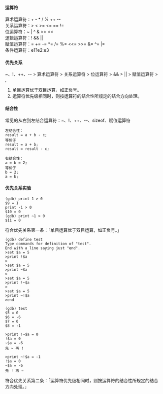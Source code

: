 #### 运算符                                                                                                                                                                                                                                                                                                                                                                                                                                                                                                                     
算术运算符：+ - * / % ++ --                                                                                                                                                                                                                                                                                                                                                                                                                                                                                                                     
关系运算符：> < >= <= == !=                                                                                                                                                                                                                                                                                                                                                                                                                                                                                                                     
位运算符：~ | ^ & >> <<                                                                                                                                                                                                                                                                                                                                                                                                                                                                                                                     
逻辑运算符：! && ||                                                                                                                                                                                                                                                                                                                                                                                                                                                                                                                     
赋值运算符：= += -= *= /= %= <<= >>= &= ^= |=                                                                                                                                                                                                                                                                                                                                                                                                                                                                                                                     
条件运算符：e1?e2:e3                                                                                                                                                                                                                                                                                                                                                                                                                                                                                                                     
                                                                                                                                                                                                                                                                                                                                                                                                                                                                                                                     
#### 优先关系                                                                                                                                                                                                                                                                                                                                                                                                                                                                                                                     
~、!、++、-- > 算术运算符 > 关系运算符 > 位运算符 > && > || > 赋值运算符 > ,                                                                                                                                                                                                                                                                                                                                                                                                                                                                                                                     
1. 单目运算优于双目运算，如正负号。                                                                                                                                                                                                                                                                                                                                                                                                                                                                                                                     
2. 运算符优先级相同时，则按运算符的结合性所规定的结合方向处理。                                                                                                                                                                                                                                                                                                                                                                                                                                                                                                                     
                                                                                                                                                                                                                                                                                                                                                                                                                                                                                                                     
#### 结合性                                                                                                                                                                                                                                                                                                                                                                                                                                                                                                                     
常见的从右到左结合运算符：~、!、++、--、sizeof、赋值运算符                                                                                                                                                                                                                                                                                                                                                                                                                                                                                                                     
```                                                                                                                                                                                                                                                                                                                                                                                                                                                                                                                     
左结合性：                                                                                                                                                                                                                                                                                                                                                                                                                                                                                                                     
result = a + b - c;                                                                                                                                                                                                                                                                                                                                                                                                                                                                                                                     
等价于                                                                                                                                                                                                                                                                                                                                                                                                                                                                                                                     
result = a + b;                                                                                                                                                                                                                                                                                                                                                                                                                                                                                                                     
result = result - c;                                                                                                                                                                                                                                                                                                                                                                                                                                                                                                                     
                                                                                                                                                                                                                                                                                                                                                                                                                                                                                                                     
右结合性：                                                                                                                                                                                                                                                                                                                                                                                                                                                                                                                     
a = b = 2;                                                                                                                                                                                                                                                                                                                                                                                                                                                                                                                     
等价于                                                                                                                                                                                                                                                                                                                                                                                                                                                                                                                     
b = 2;                                                                                                                                                                                                                                                                                                                                                                                                                                                                                                                     
a = b;                                                                                                                                                                                                                                                                                                                                                                                                                                                                                                                     
```                                                                                                                                                                                                                                                                                                                                                                                                                                                                                                                     
#### 优先关系实验                                                                                                                                                                                                                                                                                                                                                                                                                                                                                                                     
```                                                                                                                                                                                                                                                                                                                                                                                                                                                                                                                     
(gdb) print 1 > 0                                                                                                                                                                                                                                                                                                                                                                                                                                                                                                                     
$9 = 1                                                                                                                                                                                                                                                                                                                                                                                                                                                                                                                     
print -1 > 0                                                                                                                                                                                                                                                                                                                                                                                                                                                                                                                     
$10 = 0                                                                                                                                                                                                                                                                                                                                                                                                                                                                                                                     
(gdb) print ~1 > 0                                                                                                                                                                                                                                                                                                                                                                                                                                                                                                                     
$11 = 0                                                                                                                                                                                                                                                                                                                                                                                                                                                                                                                     
```                                                                                                                                                                                                                                                                                                                                                                                                                                                                                                                     
符合优先关系第一条：「单目运算优于双目运算，如正负号。」                                                                                                                                                                                                                                                                                                                                                                                                                                                                                                                     
```                                                                                                                                                                                                                                                                                                                                                                                                                                                                                                                     
(gdb) define test                                                                                                                                                                                                                                                                                                                                                                                                                                                                                                                     
Type commands for definition of "test".                                                                                                                                                                                                                                                                                                                                                                                                                                                                                                                     
End with a line saying just "end".                                                                                                                                                                                                                                                                                                                                                                                                                                                                                                                     
>set $a = 5                                                                                                                                                                                                                                                                                                                                                                                                                                                                                                                     
>print !$a                                                                                                                                                                                                                                                                                                                                                                                                                                                                                                                     
>                                                                                                                                                                                                                                                                                                                                                                                                                                                                                                                     
>set $a = 5                                                                                                                                                                                                                                                                                                                                                                                                                                                                                                                     
>print ~$a                                                                                                                                                                                                                                                                                                                                                                                                                                                                                                                     
>                                                                                                                                                                                                                                                                                                                                                                                                                                                                                                                     
>set $a = 5                                                                                                                                                                                                                                                                                                                                                                                                                                                                                                                     
>print !~$a                                                                                                                                                                                                                                                                                                                                                                                                                                                                                                                     
>                                                                                                                                                                                                                                                                                                                                                                                                                                                                                                                     
>set $a = 5                                                                                                                                                                                                                                                                                                                                                                                                                                                                                                                     
>print ~!$a                                                                                                                                                                                                                                                                                                                                                                                                                                                                                                                     
>end                                                                                                                                                                                                                                                                                                                                                                                                                                                                                                                     
                                                                                                                                                                                                                                                                                                                                                                                                                                                                                                                     
(gdb) test                                                                                                                                                                                                                                                                                                                                                                                                                                                                                                                     
$5 = 0                                                                                                                                                                                                                                                                                                                                                                                                                                                                                                                     
$6 = -6                                                                                                                                                                                                                                                                                                                                                                                                                                                                                                                     
$7 = 0                                                                                                                                                                                                                                                                                                                                                                                                                                                                                                                     
$8 = -1                                                                                                                                                                                                                                                                                                                                                                                                                                                                                                                     
                                                                                                                                                                                                                                                                                                                                                                                                                                                                                                                     
>print !~$a = 0                                                                                                                                                                                                                                                                                                                                                                                                                                                                                                                     
!$a = 0                                                                                                                                                                                                                                                                                                                                                                                                                                                                                                                     
~$a = -6                                                                                                                                                                                                                                                                                                                                                                                                                                                                                                                     
先 ~ 再 !                                                                                                                                                                                                                                                                                                                                                                                                                                                                                                                     
                                                                                                                                                                                                                                                                                                                                                                                                                                                                                                                     
>print ~!$a = -1                                                                                                                                                                                                                                                                                                                                                                                                                                                                                                                     
!$a = 0                                                                                                                                                                                                                                                                                                                                                                                                                                                                                                                     
~$a = -6                                                                                                                                                                                                                                                                                                                                                                                                                                                                                                                     
先 ! 再 ~                                                                                                                                                                                                                                                                                                                                                                                                                                                                                                                     
```                                                                                                                                                                                                                                                                                                                                                                                                                                                                                                                     
符合优先关系第二条：「运算符优先级相同时，则按运算符的结合性所规定的结合方向处理。」                                                                                                                                                                                                                                                                                                                                                                                                                                                                                                                     